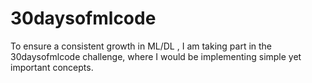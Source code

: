 # 30daysofmlcode
To ensure a consistent growth in ML/DL , I am taking part in the 30daysofmlcode challenge, where I would be implementing simple yet important concepts.
